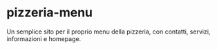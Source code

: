 # pizzeria-menu
Un semplice sito per il proprio menu della pizzeria, con contatti, servizi, informazioni e homepage.

